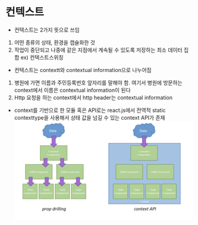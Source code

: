 # 컨텍스트

- 컨텍스트는 2가지 뜻으로 쓰임

1. 어떤 종류의 상태, 환경을 캡슐화한 것
2. 작업이 중단되고 나중에 같은 지점에서 계속될 수 있도록 저장하는 최소 데이터 집합
   ex) 컨텍스트스위칭

- 컨텍스트는 contextt와 contextual information으로 나누어짐

1. 병원에 가면 이름과 주민등록번호 앞자리를 말해야 함. 여기서 병원에 방문하는 context에서 이름은 contextual information이 된다
2. Http 요청을 하는 context에서 http header는 contextual information

- context를 기반으로 한 모듈 혹은 API로는 react.js에서 전역적 static contexttype을 사용해서 상태 값을 넘길 수 있는 context API가 존재
  ![Alt text](image.png)
